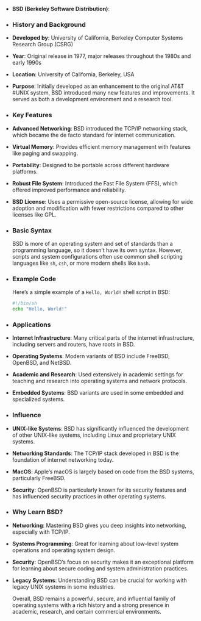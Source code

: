- **BSD (Berkeley Software Distribution)**:
- ### **History and Background**
- **Developed by**: University of California, Berkeley Computer Systems Research Group (CSRG)
- **Year**: Original release in 1977, major releases throughout the 1980s and early 1990s
- **Location**: University of California, Berkeley, USA
- **Purpose**: Initially developed as an enhancement to the original AT&T #UNIX system, BSD introduced many new features and improvements. It served as both a development environment and a research tool.
- ### **Key Features**
- **Advanced Networking**: BSD introduced the TCP/IP networking stack, which became the de facto standard for internet communication.
- **Virtual Memory**: Provides efficient memory management with features like paging and swapping.
- **Portability**: Designed to be portable across different hardware platforms.
- **Robust File System**: Introduced the Fast File System (FFS), which offered improved performance and reliability.
- **BSD License**: Uses a permissive open-source license, allowing for wide adoption and modification with fewer restrictions compared to other licenses like GPL.
- ### **Basic Syntax**
  
  BSD is more of an operating system and set of standards than a programming language, so it doesn’t have its own syntax. However, scripts and system configurations often use common shell scripting languages like `sh`, `csh`, or more modern shells like `bash`.
- ### **Example Code**
  
  Here’s a simple example of a `Hello, World!` shell script in BSD:
  
  ```sh
  #!/bin/sh
  echo "Hello, World!"
  ```
- ### **Applications**
- **Internet Infrastructure**: Many critical parts of the internet infrastructure, including servers and routers, have roots in BSD.
- **Operating Systems**: Modern variants of BSD include FreeBSD, OpenBSD, and NetBSD.
- **Academic and Research**: Used extensively in academic settings for teaching and research into operating systems and network protocols.
- **Embedded Systems**: BSD variants are used in some embedded and specialized systems.
- ### **Influence**
- **UNIX-like Systems**: BSD has significantly influenced the development of other UNIX-like systems, including Linux and proprietary UNIX systems.
- **Networking Standards**: The TCP/IP stack developed in BSD is the foundation of internet networking today.
- **MacOS**: Apple’s macOS is largely based on code from the BSD systems, particularly FreeBSD.
- **Security**: OpenBSD is particularly known for its security features and has influenced security practices in other operating systems.
- ### **Why Learn BSD?**
- **Networking**: Mastering BSD gives you deep insights into networking, especially with TCP/IP.
- **Systems Programming**: Great for learning about low-level system operations and operating system design.
- **Security**: OpenBSD’s focus on security makes it an exceptional platform for learning about secure coding and system administration practices.
- **Legacy Systems**: Understanding BSD can be crucial for working with legacy UNIX systems in some industries.
  
  Overall, BSD remains a powerful, secure, and influential family of operating systems with a rich history and a strong presence in academic, research, and certain commercial environments.